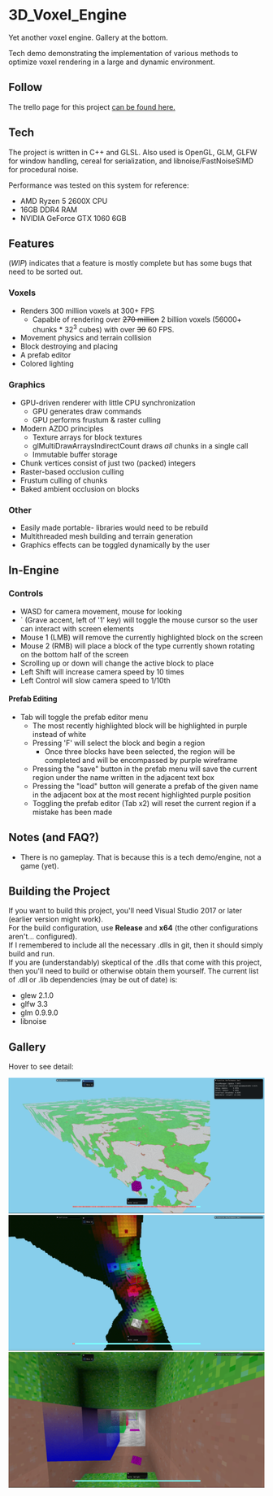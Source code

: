# 3D_Voxel_Engine
Yet another voxel engine. Gallery at the bottom.

Tech demo demonstrating the implementation of various methods to optimize voxel rendering in a large and dynamic environment.

## Follow
The trello page for this project [can be found here.](https://trello.com/b/4Ns9jfZc/voxel-engine)

## Tech
The project is written in C++ and GLSL. Also used is OpenGL, GLM, GLFW for window handling, cereal for serialization, and libnoise/FastNoiseSIMD for procedural noise.  

Performance was tested on this system for reference:
- AMD Ryzen 5 2600X CPU
- 16GB DDR4 RAM
- NVIDIA GeForce GTX 1060 6GB

## Features
(*WIP*) indicates that a feature is mostly complete but has some bugs that need to be sorted out. 
### Voxels
- Renders 300 million voxels at 300+ FPS
  - Capable of rendering over ~~270 million~~ 2 billion voxels (56000+ chunks \* 32<sup>3</sup> cubes) with over ~~30~~ 60 FPS.
- Movement physics and terrain collision
- Block destroying and placing
- A prefab editor
- Colored lighting

### Graphics
- GPU-driven renderer with little CPU synchronization
  - GPU generates draw commands
  - GPU performs frustum & raster culling
- Modern AZDO principles
  - Texture arrays for block textures
  - glMultiDrawArraysIndirectCount draws *all* chunks in a single call
  - Immutable buffer storage
- Chunk vertices consist of just two (packed) integers
- Raster-based occlusion culling
- Frustum culling of chunks
- Baked ambient occlusion on blocks

### Other
- Easily made portable- libraries would need to be rebuild
- Multithreaded mesh building and terrain generation
- Graphics effects can be toggled dynamically by the user

## In-Engine
### Controls
- WASD for camera movement, mouse for looking
- \` (Grave accent, left of '1' key) will toggle the mouse cursor so the user can interact with screen elements
- Mouse 1 (LMB) will remove the currently highlighted block on the screen
- Mouse 2 (RMB) will place a block of the type currently shown rotating on the bottom half of the screen
- Scrolling up or down will change the active block to place
- Left Shift will increase camera speed by 10 times
- Left Control will slow camera speed to 1/10th

#### Prefab Editing
- Tab will toggle the prefab editor menu
  - The most recently highlighted block will be highlighted in purple instead of white
  - Pressing 'F' will select the block and begin a region
    - Once three blocks have been selected, the region will be completed and will be encompassed by purple wireframe
  - Pressing the "save" button in the prefab menu will save the current region under the name written in the adjacent text box
  - Pressing the "load" button will generate a prefab of the given name in the adjacent box at the most recent highlighted purple position
  - Toggling the prefab editor (Tab x2) will reset the current region if a mistake has been made

## Notes (and FAQ?)
- There is no gameplay. That is because this is a tech demo/engine, not a game (yet).

## Building the Project
If you want to build this project, you'll need Visual Studio 2017 or later (earlier version might work).  
For the build configuration, use **Release** and **x64** (the other configurations aren't... configured).  
If I remembered to include all the necessary .dlls in git, then it should simply build and run.  
If you are (understandably) skeptical of the .dlls that come with this project, then you'll need to build or otherwise obtain them yourself. The current list of .dll or .lib dependencies (may be out of date) is:  
- glew 2.1.0
- glfw 3.3
- glm 0.9.9.0
- libnoise

## Gallery
Hover to see detail:

![Long](Images/long_render02.png "Distant terrain")
![Lights](Images/lights01.png "RGB lighting and light mixing")
![Dither](Images/dithering01.png "Dithering transparency")